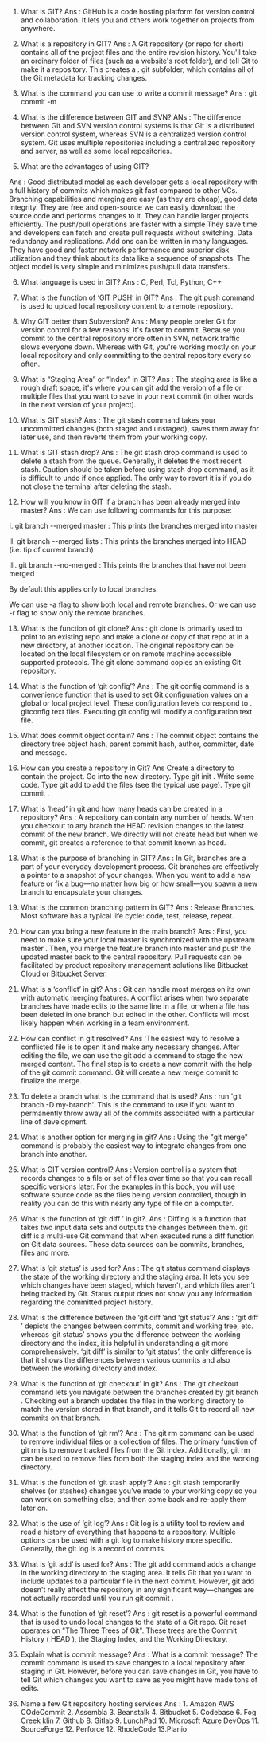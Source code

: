 1. What is GIT?
Ans : GitHub is a code hosting platform for version control and collaboration. It lets you and others work together on projects from anywhere.

2. What is a repository in GIT?
Ans : A Git repository (or repo for short) contains all of the project files and the entire revision history. You'll take an ordinary folder of files (such as a website's root folder), and tell Git to make it a repository. This creates a . git subfolder, which contains all of the Git metadata for tracking changes.

3. What is the command you can use to write a commit message?
Ans : git commit -m

4. What is the difference between GIT and SVN?
ANs : The difference between Git and SVN version control systems is that Git is a distributed version control system, whereas SVN is a centralized version control system. Git uses multiple repositories including a centralized repository and server, as well as some local repositories.

5. What are the advantages of using GIT?

Ans : 
    Good distributed model as each developer gets a local repository with a full history of commits which makes git fast compared to other VCs.
    Branching capabilities and merging are easy (as they are cheap), good data integrity.
    They are free and open-source we can easily download the source code and performs changes to it. They can handle larger projects efficiently.
    The push/pull operations are faster with a simple They save time and developers can fetch and create pull requests without switching.
    Data redundancy and replications. Add ons can be written in many languages.
    They have good and faster network performance and superior disk utilization and they think about its data like a sequence of snapshots.
    The object model is very simple and minimizes push/pull data transfers.

6.  What language is used in GIT?
Ans : 	C, Perl, Tcl, Python, C++

7. What is the function of ‘GIT PUSH’ in GIT?
Ans : The git push command is used to upload local repository content to a remote repository. 

8. Why GIT better than Subversion?
Ans : Many people prefer Git for version control for a few reasons: It's faster to commit. Because you commit to the central repository more often in SVN, network traffic slows everyone down. Whereas with Git, you're working mostly on your local repository and only committing to the central repository every so often.
 
9. What is “Staging Area” or “Index” in GIT?
Ans : The staging area is like a rough draft space, it's where you can git add the version of a file or multiple files that you want to save in your next commit (in other words in the next version of your project).

10. What is GIT stash?
Ans : The git stash command takes your uncommitted changes (both staged and unstaged), saves them away for later use, and then reverts them from your working copy.

11. What is GIT stash drop?
Ans : The git stash drop command is used to delete a stash from the queue. Generally, it deletes the most recent stash. Caution should be taken before using stash drop command, as it is difficult to undo if once applied. The only way to revert it is if you do not close the terminal after deleting the stash. 

12. How will you know in GIT if a branch has been already merged into master?
Ans : We can use following commands for this purpose:

I. git branch --merged master : This prints the branches merged into master

II. git branch --merged lists : This prints the branches merged into HEAD (i.e. tip of current branch)

III. git branch --no-merged : This prints the branches that have not been merged

By default this applies only to local branches.

We can use -a flag to show both local and remote branches. Or we can use -r flag to show only the remote branches.

13. What is the function of git clone?
Ans : git clone is primarily used to point to an existing repo and make a clone or copy of that repo at in a new directory, at another location. The original repository can be located on the local filesystem or on remote machine accessible supported protocols. The git clone command copies an existing Git repository.

14. What is the function of ‘git config’?
Ans : The git config command is a convenience function that is used to set Git configuration values on a global or local project level. These configuration levels correspond to . gitconfig text files. Executing git config will modify a configuration text file.

15. What does commit object contain?
Ans : The commit object contains the directory tree object hash, parent commit hash, author, committer, date and message.

16. How can you create a repository in Git?
	Ans Create a directory to contain the project.
    Go into the new directory.
    Type git init .
    Write some code.
    Type git add to add the files (see the typical use page).
    Type git commit .
      
17. What is ‘head’ in git and how many heads can be created in a repository?
Ans : A repository can contain any number of heads. When you checkout to any branch the HEAD revision changes to the latest commit of the new branch. We directly will not create head but when we commit, git creates a reference to that commit known as head.
      
18. What is the purpose of branching in GIT?
Ans : In  Git, branches are a part of your everyday development process. Git branches are effectively a pointer to a snapshot of your changes. When you want to add a new feature or fix a bug—no matter how big or how small—you spawn a new branch to encapsulate your changes.

19. What is the common branching pattern in GIT?
Ans : Release Branches. Most software has a typical life cycle: code, test, release, repeat. 

20. How can you bring a new feature in the main branch?
Ans : First, you need to make sure your local master is synchronized with the upstream master . Then, you merge the feature branch into master and push the updated master back to the central repository. Pull requests can be facilitated by product repository management solutions like Bitbucket Cloud or Bitbucket Server.

21. What is a ‘conflict’ in git?
Ans : Git can handle most merges on its own with automatic merging features. A conflict arises when two separate branches have made edits to the same line in a file, or when a file has been deleted in one branch but edited in the other. Conflicts will most likely happen when working in a team environment.

22. How can conflict in git resolved?
Ans :The easiest way to resolve a conflicted file is to open it and make any necessary changes.
    After editing the file, we can use the git add a command to stage the new merged content.
    The final step is to create a new commit with the help of the git commit command.
    Git will create a new merge commit to finalize the merge.

23. To delete a branch what is the command that is used?
Ans : run 'git branch -D my-branch'. This is the command to use if you want to permanently throw away all of the commits associated with a particular line of development.

24. What is another option for merging in git?
Ans : Using the "git merge" command is probably the easiest way to integrate changes from one branch into another. 

25. What is GIT version control?
Ans : Version control is a system that records changes to a file or set of files over time so that you can recall specific versions later. For the examples in this book, you will use software source code as the files being version controlled, though in reality you can do this with nearly any type of file on a computer.

26. What is the function of ‘git diff ’ in git?.
Ans : Diffing is a function that takes two input data sets and outputs the changes between them. git diff is a multi-use Git command that when executed runs a diff function on Git data sources. These data sources can be commits, branches, files and more.

27. What is ‘git status’ is used for?
Ans : The git status command displays the state of the working directory and the staging area. It lets you see which changes have been staged, which haven't, and which files aren't being tracked by Git. Status output does not show you any information regarding the committed project history.

28. What is the difference between the ‘git diff ’and ‘git status’?
Ans : 'git diff ’ depicts the changes between commits, commit and working tree, etc. whereas ‘git status’ shows you the difference between the working directory and the index, it is helpful in understanding a git more comprehensively. ‘git diff’ is similar to ‘git status’, the only difference is that it shows the differences between various commits and also between the working directory and index. 

29. What is the function of ‘git checkout’ in git?
Ans : The git checkout command lets you navigate between the branches created by git branch . Checking out a branch updates the files in the working directory to match the version stored in that branch, and it tells Git to record all new commits on that branch.

30. What is the function of ‘git rm’?
Ans : The git rm command can be used to remove individual files or a collection of files. The primary function of git rm is to remove tracked files from the Git index. Additionally, git rm can be used to remove files from both the staging index and the working directory.

31. What is the function of ‘git stash apply’?
Ans : git stash temporarily shelves (or stashes) changes you've made to your working copy so you can work on something else, and then come back and re-apply them later on. 

32. What is the use of ‘git log’?
Ans : Git log is a utility tool to review and read a history of everything that happens to a repository. Multiple options can be used with a git log to make history more specific. Generally, the git log is a record of commits.

33. What is ‘git add’ is used for?
Ans : The git add command adds a change in the working directory to the staging area. It tells Git that you want to include updates to a particular file in the next commit. However, git add doesn't really affect the repository in any significant way—changes are not actually recorded until you run git commit .

34. What is the function of ‘git reset’?
Ans :  git reset is a powerful command that is used to undo local changes to the state of a Git repo. Git reset operates on "The Three Trees of Git". These trees are the Commit History ( HEAD ), the Staging Index, and the Working Directory.

35. Explain what is commit message?
Ans : What is a commit message? The commit command is used to save changes to a local repository after staging in Git. However, before you can save changes in Git, you have to tell Git which changes you want to save as you might have made tons of edits.

36. Name a few Git repository hosting services
Ans :  1. Amazon AWS COdeCommit 2. Assembla 3. Beanstalk 4. Bitbucket  5. Codebase 6. Fog Creek klin  7. Github 8. Gitlab 9. LunchPad 10. Microsoft Azure DevOps 11. SourceForge 12. Perforce 12. RhodeCode 13.Planio




 






